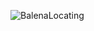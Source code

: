 ![BalenaLocating](https://i.ibb.co/svRSnf7/logo.png)

<!--stackedit_data:
eyJoaXN0b3J5IjpbMTk0OTkwODAyMiwxMzE3NDcwODEzLDQ4Nj
IzOTA3NSwtMTUzNjUzMDU4NF19
-->